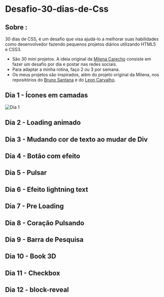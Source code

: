 # Desafio-30-dias-de-Css  

## Sobre : 
30 dias de CSS, é um desafio que visa ajudá-lo a melhorar suas habilidades como desenvolvedor fazendo pequenos projetos diários utilizando HTML5 e CSS3. 

- São 30 mini projetos. A ideia original da [Milena Carecho](https://github.com/MilenaCarecho) consiste em fazer um desafio por dia e postar nas redes sociais. 
- Para adaptar a minha rotina, faço 2 ou 3 por semana.
- Os meus projetos são inspirados, além do projeto original da Milena, nos repositórios do [Bruno Santana](https://github.com/BrunoSSantana/30diasDeCSS#readme) e
do [Leon Carvalho](https://github.com/leon-carvalho/30-dias-css).  


## Dia 1 - Ícones em camadas
![Dia 1 ](https://j.gifs.com/mqwEpr.gif)


## Dia 2 - Loading animado

## Dia 3 - Mudando cor de texto ao mudar de Div

## Dia 4 - Botão com efeito 

## Dia 5 - Pulsar

## Dia 6 - Efeito lightning text

## Dia 7 - Pre Loading

## Dia 8 - Coração Pulsando

## Dia 9 - Barra de Pesquisa

## Dia 10 - Book 3D

## Dia 11 - Checkbox

## Dia 12 - block-reveal


